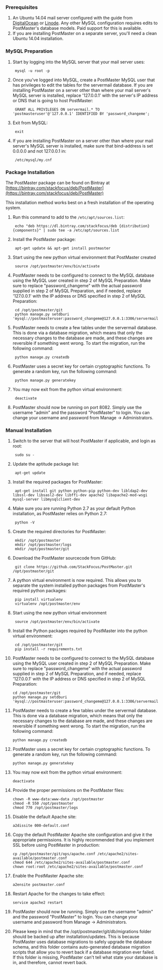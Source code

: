 ### Prerequisites
1. An Ubuntu 14.04 mail server configured with the guide from [DigitalOcean](https://www.digitalocean.com/community/tutorials/how-to-configure-a-mail-server-using-postfix-dovecot-mysql-and-spamassassin) or [Linode](https://www.linode.com/docs/email/postfix/email-with-postfix-dovecot-and-mysql).
Any other MySQL configuration requires edits to PostMaster's database models. Paid support for this is available.
2. If you are installing PostMaster on a separate server, you'll need a clean Ubuntu 14.04 installation.

### MySQL Preparation
1. Start by logging into the MySQL server that your mail server uses:

        mysql -u root -p

2. Once you've logged into MySQL, create a PostMaster MySQL user that has privileges to edit the tables for the servermail database.
If you are installing PostMaster on a server other than where your mail server's MySQL server is installed,
replace '127.0.0.1' with the server's IP address or DNS that is going to host PostMaster:

        GRANT ALL PRIVILEGES ON servermail.* TO 'postmasteruser'@'127.0.0.1' IDENTIFIED BY 'password_changeme';

3. Exit from MySQL:

        exit

4. If you are installing PostMaster on a server other than where your mail server's MySQL server is installed, make sure that
bind-address is set 0.0.0.0 and not 127.0.0.1 in:

        /etc/mysql/my.cnf

### Package Installation
The PostMaster package can be found on Bintray at [https://bintray.com/stackfocus/deb/PostMaster](https://bintray.com/stackfocus/deb/PostMaster)

This installation method works best on a fresh installation of the operating system.

1. Run this command to add to the `/etc/apt/sources.list`:

        echo "deb https://dl.bintray.com/stackfocus/deb {distribution} {components}" | sudo tee -a /etc/apt/sources.list

2. Install the PostMaster package:

        apt-get update && apt-get install postmaster

3. Start using the new python virtual environment that PostMaster created

        source /opt/postmaster/env/bin/activate

4. PostMaster needs to be configured to connect to the MySQL database using the MySQL user created in step 2 of MySQL Preparation.
Make sure to replace "password_changeme" with the actual password supplied in step 2 of MySQL Preparation, and if needed,
replace '127.0.0.1' with the IP address or DNS specified in step 2 of MySQL Preparation:

        cd /opt/postmaster/git
        python manage.py setdburi 'mysql://postmasteruser:password_changeme@127.0.0.1:3306/servermail'

5. PostMaster needs to create a few tables under the servermail database. This is done via a database migration,
which means that only the necessary changes to the database are made, and these changes are reversible if something went wrong.
To start the migration, run the following command:

        python manage.py createdb

6. PostMaster uses a secret key for certain cryptographic functions. To generate a random key, run the following command:

        python manage.py generatekey

7. You may now exit from the python virtual environment:

        deactivate

8. PostMaster should now be running on port 8082. Simply use the username "admin" and the password "PostMaster" to login.
You can change your username and password from Manage -> Administrators.

### Manual Installation
1. Switch to the server that will host PostMaster if applicable, and login as root:

        sudo su -

2. Update the aptitude package list:

        apt-get update

3. Install the required packages for PostMaster:

        apt-get install git python python-pip python-dev libldap2-dev libssl-dev libsasl2-dev libffi-dev apache2 libapache2-mod-wsgi mysql-server libmysqlclient-dev

4. Make sure you are running Python 2.7 as your default Python installation, as PostMaster relies on Python 2.7:

        python -V

5. Create the required directories for PostMaster:

        mkdir /opt/postmaster
        mkdir /opt/postmaster/logs
        mkdir /opt/postmaster/git

6. Download the PostMaster sourcecode from GitHub:

        git clone https://github.com/StackFocus/PostMaster.git /opt/postmaster/git

7. A python virtual environment is now required.
This allows you to separate the system installed python packages from PostMaster's required python packages:

        pip install virtualenv
        virtualenv /opt/postmaster/env

8. Start using the new python virtual environment

        source /opt/postmaster/env/bin/activate

9. Install the Python packages required by PostMaster into the python virtual environment:

        cd /opt/postmaster/git
        pip install -r requirements.txt

10. PostMaster needs to be configured to connect to the MySQL database using the MySQL user created in step 2 of MySQL Preparation.
Make sure to replace "password_changeme" with the actual password supplied in step 2 of MySQL Preparation, and if needed,
replace '127.0.0.1' with the IP address or DNS specified in step 2 of MySQL Preparation:

        cd /opt/postmaster/git
        python manage.py setdburi 'mysql://postmasteruser:password_changeme@127.0.0.1:3306/servermail'

11. PostMaster needs to create a few tables under the servermail database. This is done via a database migration,
which means that only the necessary changes to the database are made, and these changes are reversible if something went wrong.
To start the migration, run the following command:

        python manage.py createdb

12. PostMaster uses a secret key for certain cryptographic functions. To generate a random key, run the following command:

        python manage.py generatekey

13. You may now exit from the python virtual environment:

        deactivate

14. Provide the proper permissions on the PostMaster files:

        chown -R www-data:www-data /opt/postmaster
        chmod -R 550 /opt/postmaster
        chmod 770 /opt/postmaster/logs

15. Disable the default Apache site:

        a2dissite 000-default.conf

16. Copy the default PostMaster Apache site configuration and give it the appropriate permissions.
It is highly recommended that you implement SSL before using PostMaster in production:

        cp /opt/postmaster/git/ops/apache.conf /etc/apache2/sites-available/postmaster.conf
        chmod 644 /etc/apache2/sites-available/postmaster.conf
        chown root:root /etc/apache2/sites-available/postmaster.conf

17. Enable the PostMaster Apache site:

        a2ensite postmaster.conf

18. Restart Apache for the changes to take effect:

        service apache2 restart

19. PostMaster should now be running. Simply use the username "admin" and the password "PostMaster" to login.
You can change your username and password from Manage -> Administrators.

20. Please keep in mind that the /opt/postmaster/git/db/migrations folder should be backed up after installation/updates.
This is because PostMaster uses database migrations to safely upgrade the database schema,
and this folder contains auto-generated database migration scripts that allow you to revert back if a database migration ever failed.
If this folder is missing, PostMaster can't tell what state your database is in, and therefore, cannot revert back.

